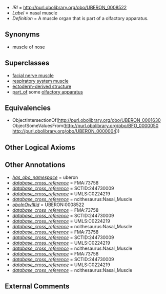  * *IRI* = http://purl.obolibrary.org/obo/UBERON_0008522
 * *Label* = nasal muscle
 * *Definition* = A muscle organ that is part of a olfactory apparatus.

## Synonyms

 * muscle of nose

## Superclasses

 * [facial nerve muscle](../../UBERON/77/UBERON_0001577.md)
 * [respiratory system muscle](../../UBERON/31/UBERON_0003831.md)
 * [ectoderm-derived structure](../../UBERON/21/UBERON_0004121.md)
 * [part_of](../../BFO/50/BFO_0000050.md) some [olfactory apparatus](../../UBERON/04/UBERON_0000004.md)

## Equivalencies

 * ObjectIntersectionOf(<http://purl.obolibrary.org/obo/UBERON_0001630> ObjectSomeValuesFrom(<http://purl.obolibrary.org/obo/BFO_0000050> <http://purl.obolibrary.org/obo/UBERON_0000004>))

## Other Logical Axioms


## Other Annotations

 * *[has_obo_namespace](../../ce/oboInOwl#hasOBONamespace.md)* = uberon
 * *[database_cross_reference](../../ef/oboInOwl#hasDbXref.md)* = FMA:73758
 * *[database_cross_reference](../../ef/oboInOwl#hasDbXref.md)* = SCTID:244730009
 * *[database_cross_reference](../../ef/oboInOwl#hasDbXref.md)* = UMLS:C0224219
 * *[database_cross_reference](../../ef/oboInOwl#hasDbXref.md)* = ncithesaurus:Nasal_Muscle
 * *[oboInOwl#id](../../id/oboInOwl#id.md)* = UBERON:0008522
 * *[database_cross_reference](../../ef/oboInOwl#hasDbXref.md)* = FMA:73758
 * *[database_cross_reference](../../ef/oboInOwl#hasDbXref.md)* = SCTID:244730009
 * *[database_cross_reference](../../ef/oboInOwl#hasDbXref.md)* = UMLS:C0224219
 * *[database_cross_reference](../../ef/oboInOwl#hasDbXref.md)* = ncithesaurus:Nasal_Muscle
 * *[database_cross_reference](../../ef/oboInOwl#hasDbXref.md)* = FMA:73758
 * *[database_cross_reference](../../ef/oboInOwl#hasDbXref.md)* = SCTID:244730009
 * *[database_cross_reference](../../ef/oboInOwl#hasDbXref.md)* = UMLS:C0224219
 * *[database_cross_reference](../../ef/oboInOwl#hasDbXref.md)* = ncithesaurus:Nasal_Muscle
 * *[database_cross_reference](../../ef/oboInOwl#hasDbXref.md)* = FMA:73758
 * *[database_cross_reference](../../ef/oboInOwl#hasDbXref.md)* = SCTID:244730009
 * *[database_cross_reference](../../ef/oboInOwl#hasDbXref.md)* = UMLS:C0224219
 * *[database_cross_reference](../../ef/oboInOwl#hasDbXref.md)* = ncithesaurus:Nasal_Muscle

## External Comments

